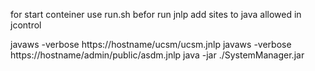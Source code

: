 for start conteiner use run.sh
befor run jnlp add sites to java allowed in jcontrol

javaws -verbose https://hostname/ucsm/ucsm.jnlp
javaws -verbose https://hostname/admin/public/asdm.jnlp
java -jar ./SystemManager.jar 
